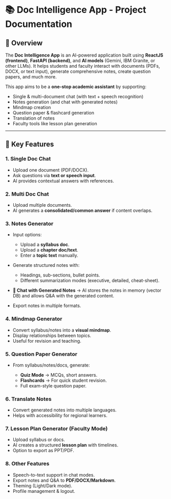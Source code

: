 # 📚 Doc Intelligence App - Project Documentation

## 🚀 Overview

The **Doc Intelligence App** is an AI-powered application built using **ReactJS (frontend)**, **FastAPI (backend)**, and **AI models** (Gemini, IBM Granite, or other LLMs). It helps students and faculty interact with documents (PDFs, DOCX, or text input), generate comprehensive notes, create question papers, and much more.

This app aims to be a **one-stop academic assistant** by supporting:

* Single & multi-document chat (with text + speech recognition)
* Notes generation (and chat with generated notes)
* Mindmap creation
* Question paper & flashcard generation
* Translation of notes
* Faculty tools like lesson plan generation

---

## 🎯 Key Features

### 1. **Single Doc Chat**

* Upload one document (PDF/DOCX).
* Ask questions via **text or speech input**.
* AI provides contextual answers with references.

### 2. **Multi Doc Chat**

* Upload multiple documents.
* AI generates a **consolidated/common answer** if content overlaps.

### 3. **Notes Generator**

* Input options:

  * Upload a **syllabus doc**.
  * Upload a **chapter doc/text**.
  * Enter a **topic text** manually.
* Generate structured notes with:

  * Headings, sub-sections, bullet points.
  * Different summarization modes (executive, detailed, cheat-sheet).
* **💬 Chat with Generated Notes** → AI stores the notes in memory (vector DB) and allows Q\&A with the generated content.
* Export notes in multiple formats.

### 4. **Mindmap Generator**

* Convert syllabus/notes into a **visual mindmap**.
* Display relationships between topics.
* Useful for revision and teaching.

### 5. **Question Paper Generator**

* From syllabus/notes/docs, generate:

  * **Quiz Mode** → MCQs, short answers.
  * **Flashcards** → For quick student revision.
  * Full exam-style question paper.

### 6. **Translate Notes**

* Convert generated notes into multiple languages.
* Helps with accessibility for regional learners.

### 7. **Lesson Plan Generator (Faculty Mode)**

* Upload syllabus or docs.
* AI creates a structured **lesson plan** with timelines.
* Option to export as PPT/PDF.

### 8. **Other Features**

* Speech-to-text support in chat modes.
* Export notes and Q\&A to **PDF/DOCX/Markdown**.
* Theming (Light/Dark mode).
* Profile management & logout.



